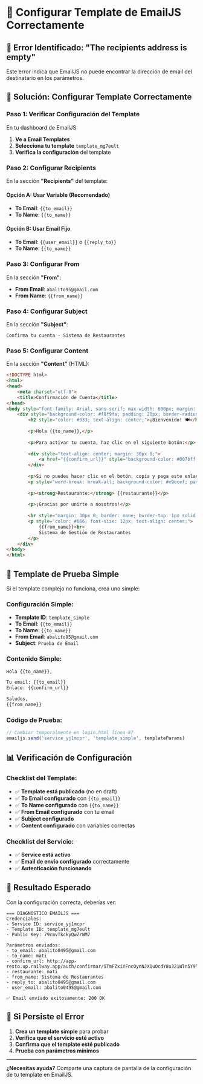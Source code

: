 # 📧 Configurar Template de EmailJS Correctamente

## 🚨 **Error Identificado: "The recipients address is empty"**

Este error indica que EmailJS no puede encontrar la dirección de email del destinatario en los parámetros.

## 🔧 **Solución: Configurar Template Correctamente**

### **Paso 1: Verificar Configuración del Template**

En tu dashboard de EmailJS:

1. **Ve a Email Templates**
2. **Selecciona tu template** `template_mg7eult`
3. **Verifica la configuración** del template

### **Paso 2: Configurar Recipients**

En la sección **"Recipients"** del template:

#### **Opción A: Usar Variable (Recomendado)**
- **To Email**: `{{to_email}}`
- **To Name**: `{{to_name}}`

#### **Opción B: Usar Email Fijo**
- **To Email**: `{{user_email}}` o `{{reply_to}}`
- **To Name**: `{{to_name}}`

### **Paso 3: Configurar From**

En la sección **"From"**:
- **From Email**: `abalito95@gmail.com`
- **From Name**: `{{from_name}}`

### **Paso 4: Configurar Subject**

En la sección **"Subject"**:
```
Confirma tu cuenta - Sistema de Restaurantes
```

### **Paso 5: Configurar Content**

En la sección **"Content"** (HTML):

```html
<!DOCTYPE html>
<html>
<head>
    <meta charset="utf-8">
    <title>Confirmación de Cuenta</title>
</head>
<body style="font-family: Arial, sans-serif; max-width: 600px; margin: 0 auto; padding: 20px;">
    <div style="background-color: #f8f9fa; padding: 20px; border-radius: 10px;">
        <h2 style="color: #333; text-align: center;">¡Bienvenido! 🍽️</h2>
        
        <p>Hola {{to_name}},</p>
        
        <p>Para activar tu cuenta, haz clic en el siguiente botón:</p>
        
        <div style="text-align: center; margin: 30px 0;">
            <a href="{{confirm_url}}" style="background-color: #007bff; color: white; padding: 15px 30px; text-decoration: none; border-radius: 5px; display: inline-block; font-weight: bold;">Confirmar Cuenta</a>
        </div>
        
        <p>Si no puedes hacer clic en el botón, copia y pega este enlace:</p>
        <p style="word-break: break-all; background-color: #e9ecef; padding: 10px; border-radius: 3px; font-family: monospace;">{{confirm_url}}</p>
        
        <p><strong>Restaurante:</strong> {{restaurante}}</p>
        
        <p>¡Gracias por unirte a nosotros!</p>
        
        <hr style="margin: 30px 0; border: none; border-top: 1px solid #dee2e6;">
        <p style="color: #666; font-size: 12px; text-align: center;">
            {{from_name}}<br>
            Sistema de Gestión de Restaurantes
        </p>
    </div>
</body>
</html>
```

## 🧪 **Template de Prueba Simple**

Si el template complejo no funciona, crea uno simple:

### **Configuración Simple:**
- **Template ID**: `template_simple`
- **To Email**: `{{to_email}}`
- **To Name**: `{{to_name}}`
- **From Email**: `abalito95@gmail.com`
- **Subject**: `Prueba de Email`

### **Contenido Simple:**
```html
Hola {{to_name}},

Tu email: {{to_email}}
Enlace: {{confirm_url}}

Saludos,
{{from_name}}
```

### **Código de Prueba:**
```javascript
// Cambiar temporalmente en login.html línea 87
emailjs.send('service_yj1mcpr', 'template_simple', templateParams)
```

## 📊 **Verificación de Configuración**

### **Checklist del Template:**
- ✅ **Template está publicado** (no en draft)
- ✅ **To Email configurado** con `{{to_email}}`
- ✅ **To Name configurado** con `{{to_name}}`
- ✅ **From Email configurado** con tu email
- ✅ **Subject configurado**
- ✅ **Content configurado** con variables correctas

### **Checklist del Servicio:**
- ✅ **Service está activo**
- ✅ **Email de envío configurado** correctamente
- ✅ **Autenticación funcionando**

## 🎯 **Resultado Esperado**

Con la configuración correcta, deberías ver:

```
=== DIAGNÓSTICO EMAILJS ===
Credenciales:
- Service ID: service_yj1mcpr
- Template ID: template_mg7eult
- Public Key: 79cmvTkckyQwZrWM7

Parámetros enviados:
- to_email: abalito0495@gmail.com
- to_name: mati
- confirm_url: http://app-resto.up.railway.app/auth/confirmar/STmFZxiYFncOynNJXQuOcdY8u321Wln5Y9lVLzIisCs
- restaurante: mati
- from_name: Sistema de Restaurantes
- reply_to: abalito0495@gmail.com
- user_email: abalito0495@gmail.com

✅ Email enviado exitosamente: 200 OK
```

## 🚨 **Si Persiste el Error**

1. **Crea un template simple** para probar
2. **Verifica que el servicio esté activo**
3. **Confirma que el template esté publicado**
4. **Prueba con parámetros mínimos**

---

**¿Necesitas ayuda?** Comparte una captura de pantalla de la configuración de tu template en EmailJS.
